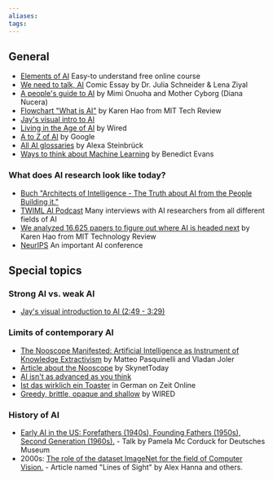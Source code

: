 ```yaml
---
aliases: 
tags: 
---
```


## General

- [Elements of AI](https://www.elementsofai.de) Easy-to understand free online course
- [We need to talk, AI](https://weneedtotalk.ai/) Comic Essay by Dr. Julia Schneider & Lena Ziyal
- [A people's guide to AI](https://alliedmedia.org/resources/peoples-guide-to-ai) by Mimi Onuoha and Mother Cyborg (Diana Nucera)
- [Flowchart "What is AI"](https://www.technologyreview.com/2018/11/10/139137/is-this-ai-we-drew-you-a-flowchart-to-work-it-out/) by Karen Hao from MIT Tech Review
- [Jay's visual intro to AI](https://www.youtube.com/watch?v=mSTCzNgDJy4)
- [Living in the Age of AI](https://www.wired.com/video/watch/machine-learning-living-in-the-age-of-ai-film) by Wired
- [A to Z of AI](https://atozofai.withgoogle.com) by Google
- [All AI glossaries](https://www.are.na/alexa-steinbruck/ai-glossaries) by Alexa Steinbrück
- [Ways to think about Machine Learning](https://www.ben-evans.com/benedictevans/2018/06/22/ways-to-think-about-machine-learning-8nefy) by Benedict Evans

### What does AI research look like today?
- [Buch "Architects of Intelligence - The Truth about AI from the People Building it."](https://bdtechtalks.com/2019/11/11/martin-ford-architects-of-intelligence-ai/)
- [TWIML AI Podcast](https://twimlai.com/shows/) Many interviews with AI researchers from all different fields of AI
- [We analyzed 16.625 papers to figure out where AI is headed next](https://www.technologyreview.com/2019/01/25/1436/we-analyzed-16625-papers-to-figure-out-where-ai-is-headed-next/) by Karen Hao from MIT Technology Review
- [NeurIPS](https://nips.cc/) An important AI conference

## Special topics

### Strong AI vs. weak AI

- [Jay's visual introduction to AI (2:49 - 3:29)](https://www.youtube.com/watch?v=mSTCzNgDJy4)

### Limits of contemporary AI

- [The Nooscope Manifested: Artificial Intelligence as Instrument of Knowledge Extractivism](https://nooscope.ai) by Matteo Pasquinelli and Vladan Joler
- [Article about the Nooscope](https://www.skynettoday.com/editorials/nooscope) by SkynetToday
- [AI isn't as advanced as you think](https://onezero.medium.com/a-i-isnt-as-advanced-as-you-think-eeeaf4b085cf)
- [Ist das wirklich ein Toaster](https://www.zeit.de/2019/47/kuenstliche-intelligenz-neuronale-netze-muster-erkennung-forschung) in German on Zeit Online
- [Greedy, brittle, opaque and shallow](https://www.wired.com/story/greedy-brittle-opaque-and-shallow-the-downsides-to-deep-learning/) by WIRED

### History of AI

- [Early AI in the US: Forefathers (1940s), Founding Fathers (1950s), Second Generation (1960s).](https://www.youtube.com/watch?v=-Wo3ttGOJ9w) - Talk by Pamela Mc Corduck for Deutsches Museum
- 2000s: [The role of the dataset ImageNet for the field of Computer Vision.](https://logicmag.io/commons/lines-of-sight/) -  Article named "Lines of Sight" by Alex Hanna and others.
